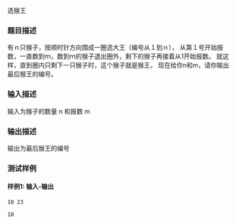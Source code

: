 选猴王

### 题目描述

有ｎ只猴子，按顺时针方向围成一圈选大王（编号从１到ｎ），
从第１号开始报数，一直数到ｍ，数到ｍ的猴子退出圈外，剩下的猴子再接着从1开始报数。
就这样，直到圈内只剩下一只猴子时，这个猴子就是猴王，
现在给你n和m，请你输出最后猴王的编号。

### 输入描述

输入为猴子的数量 n 和报数 m

### 输出描述

输出为最后猴王的编号

### 测试样例

#### 样例1: 输入-输出

```
10 23
```

```
10
```

